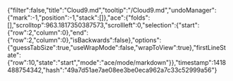 {"filter":false,"title":"Cloud9.md","tooltip":"/Cloud9.md","undoManager":{"mark":-1,"position":-1,"stack":[]},"ace":{"folds":[],"scrolltop":963.1817350387573,"scrollleft":0,"selection":{"start":{"row":2,"column":0},"end":{"row":2,"column":0},"isBackwards":false},"options":{"guessTabSize":true,"useWrapMode":false,"wrapToView":true},"firstLineState":{"row":10,"state":"start","mode":"ace/mode/markdown"}},"timestamp":1418488754342,"hash":"49a7d51ae7ae08ee3be0eca962a7c33c52999a56"}